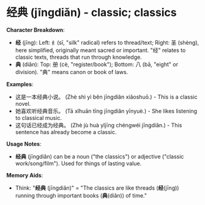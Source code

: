 # **经典 (jīngdiǎn) - classic; classics**

**Character Breakdown**:  
- **经** (jīng): Left: 纟(sī, "silk" radical) refers to thread/text; Right: 圣 (shèng), here simplified, originally meant sacred or important. "经" relates to classic texts, threads that run through knowledge.  
- **典** (diǎn): Top: 册 (cè, "register/book"); Bottom: 八 (bā, "eight" or division). "典" means canon or book of laws.

**Examples**:  
- 这是一本经典小说。 (Zhè shì yì běn jīngdiǎn xiǎoshuō.) - This is a classic novel.  
- 她喜欢听经典音乐。 (Tā xǐhuān tīng jīngdiǎn yīnyuè.) - She likes listening to classical music.  
- 这句话已经成为经典。 (Zhè jù huà yǐjīng chéngwéi jīngdiǎn.) - This sentence has already become a classic.

**Usage Notes**:  
- **经典** (jīngdiǎn) can be a noun ("the classics") or adjective ("classic work/song/film"). Used for things of lasting value.

**Memory Aids**:  
- Think: "**经典** (jīngdiǎn)" = "The classics are like threads (**经**(jīng)) running through important books (**典**(diǎn)) of time."